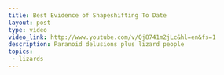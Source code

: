 ```yaml
---
title: Best Evidence of Shapeshifting To Date
layout: post
type: video
video_link: http://www.youtube.com/v/Qj8741m2jLc&hl=en&fs=1
description: Paranoid delusions plus lizard people
topics:
 - lizards
---
```

&nbsp;